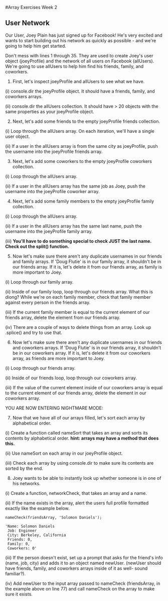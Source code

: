 #Array Exercises Week 2

## User Network

Our User, Joey Plain has just signed up for Facebook! He's very excited and wants to start building out his network as quickly as possible - and we're going to help him get started.

Don't mess with lines 1 through 35. They are used to create Joey's user object (joeyProfile) and the network of all users on Facebook (allUsers). We're going to use allUsers to help him find his friends, family, and coworkers.

1. First, let's inspect joeyProfile and allUsers to see what we have.

  (i) console.dir the joeyProfile object. It should have a friends, family, and coworkers arrays.

  (ii) console.dir the allUsers collection. It should have > 20 objects with the same properties as your joeyProfile object.


2. Next, let's add some friends to the empty joeyProfile friends collection.
  
  (i) Loop through the allUsers array. On each iteration, we'll have a single user object. 
  
  (ii) If a user in the allUsers array is from the same city as joeyProfile, push the username into the joeyProfile friends array.


3. Next, let's add some coworkers to the empty joeyProfile coworkers collection.
  
  (i) Loop through the allUsers array.
  
  (ii) If a user in the allUsers array has the same job as Joey, push the username into the joeyProfile coworker array.


4. Next, let's add some family members to the empty joeyProfile family collection.
  
  (i) Loop through the allUsers array.
  
  (ii) If a user in the allUsers array has the same last name, push the username into the joeyProfile family array.
  
  (iii) **You'll have to do something special to check JUST the last name. Check out the split() function.**


5. Now let's make sure there aren't any duplicate usernames in our friends and family arrays. If 'Doug Flutie' is in our family array, it shouldn't be in our friends array. If it is, let's delete it from our friends array, as family is more important to Joey.
   
  (i) Loop through our family array.
   
  (ii) Inside of our family loop, loop through our friends array. What this is diong? While we're on each family member, check that family member against every person in the friends array. 
   
  (iii) If the current family member is equal to the current element of our friends array, delete the element from our friends array.
   
  (iv) There are a couple of ways to delete things from an array. Look up .splice() and try to use that.


6. Now let's make sure there aren't any duplicate usernames in our friends and coworkers arrays. If 'Doug Flutie' is in our friends array, it shouldn't be in our coworkers array. If it is, let's delete it from our coworkers array, as friends are more important to Joey.
   
  (i) Loop through our friends array.
   
  (ii) Inside of our friends loop, loop through our coworkers array.
   
  (iii) If the value of the current element inside of our coworkers array is equal to the current element of our friends array, delete the element in our coworkers array.


YOU ARE NOW ENTERING NIGHTMARE MODE:

7. Now that we have all of our arrays filled, let's sort each array by alphabetical order.

  (i) Create a function called nameSort that takes an array and sorts its contents by alphabetical order. **hint: arrays may have a method that does this.**

  (ii) Use nameSort on each array in our joeyProfile object.

  (iii) Check each array by using console.dir to make sure its contents are sorted by the end.


8. Joey wants to be able to instantly look up whether someone is in one of his networks.

  (i) Create a function, networkCheck, that takes an array and a name.

  (ii) If the name exists in the array, alert the users full profile formatted exactly like the example below.

```
nameCheck(friendsArray, 'Solomon Daniels');

'Name: Solomon Daniels
 Job: Engineer
 City: Berkeley, California
 Friends: 0,
 Family: 0,
 Coworkers: 0'

```
   (iii) If the person doesn't exist, set up a prompt that asks for the friend's info (name, job, city) and adds it to an object named newUser. (newUser should have friends, family, and coworkers arrays inside of it as well- sound familiar?).

   (iv) Add newUser to the input array passed to nameCheck (friendsArray, in the example above on line 77) and call nameCheck on the array to make sure it exists.
